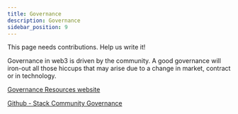 ```yaml
---
title: Governance
description: Governance
sidebar_position: 9
---
```


This page needs contributions. Help us write it!

Governance in web3 is driven by the community. A good governance will iron-out all those hiccups that may arise due to a change in market, contract or in technology.

[Governance Resources website](https://resources.stacksgov.com)

[Github - Stack Community Governance](https://github.com/stacksgov)
